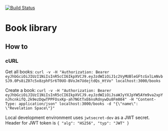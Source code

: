 [![Build Status](https://travis-ci.org/valtteripyyhtia/book-library.svg?branch=master)](https://travis-ci.org/valtteripyyhtia/book-library)

# Book library

## How to

### cURL

Get all books:
```curl -v -H "Authorization: Bearer eyJhbGciOiJIUzI1NiIsInR5cCI6IkpXVCJ9.eyJzdWIiOiJ1c2VyMUBleGFtcGxlLmNvbSJ9.0Ps8iZ07c5x8zphFSr6T0UO-BVoJm7UdejtdQs_HtVo" localhost:3000/books```

Create a book:
```curl -v -H "Authorization: Bearer eyJhbGciOiJIUzI1NiIsInR5cCI6IkpXVCJ9.eyJzdWIiOiJsaWJyYXJpYW5AYm9va2xpYnJhcnkifQ.2k9ezDqwTPPFOsxKp-ah7NGtTxE6nsRdnywDu8Fm084" -H "Content-Type: application/json" localhost:3000/books -d "{\"name\": \"Revelation Space\"}"```

Local development environment uses `jwtsecret-dev` as a JWT secret. Header for JWT token is ```{
  "alg": "HS256",
  "typ": "JWT"
}```
